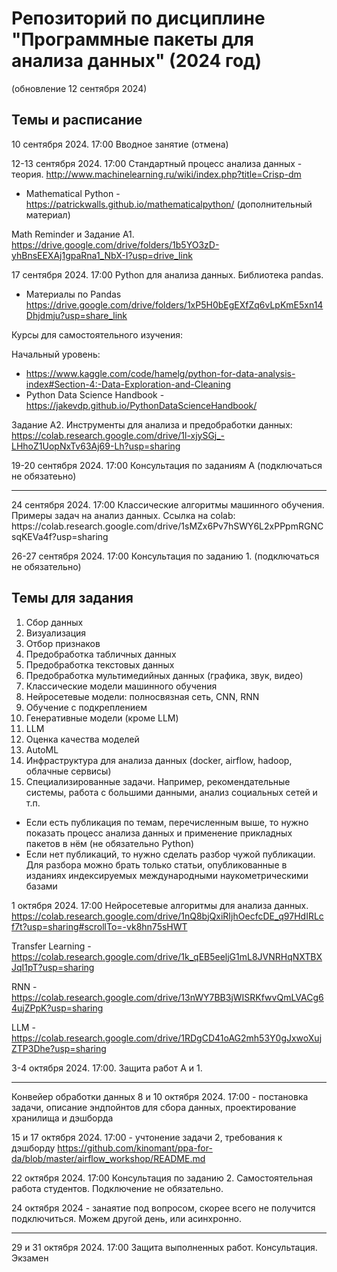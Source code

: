 # Репозиторий по дисциплине "Программные пакеты для анализа данных" (2024 год)

(обновление 12 сентября 2024)


## Темы и расписание

10 сентября 2024. 17:00 Вводное занятие (отмена)

12-13 сентября 2024. 17:00 Стандартный процесс анализа данных - теория. http://www.machinelearning.ru/wiki/index.php?title=Crisp-dm

* Mathematical Python - https://patrickwalls.github.io/mathematicalpython/ (дополнительный материал)

Math Reminder и Задание А1. https://drive.google.com/drive/folders/1b5YO3zD-yhBnsEEXAj1gpaRna1_NbX-I?usp=drive_link 


17 сентября 2024. 17:00 Python для анализа данных. Библиотека pandas.

* Материалы по Pandas https://drive.google.com/drive/folders/1xP5H0bEgEXfZq6vLpKmE5xn14Dhjdmju?usp=share_link 

Курсы для самостоятельного изучения: 

Начальный уровень:
* https://www.kaggle.com/code/hamelg/python-for-data-analysis-index#Section-4:-Data-Exploration-and-Cleaning 
* Python Data Science Handbook - https://jakevdp.github.io/PythonDataScienceHandbook/

Задание А2. Инструменты для анализа и предобработки данных: https://colab.research.google.com/drive/1l-xjySGj_-LHhoZ1UopNxTv63Aj69-Lh?usp=sharing 

19-20 сентября 2024. 17:00 Консультация по заданиям А (подключаться не обязатеьно)


<hr>
24 сентября 2024. 17:00 Классические алгоритмы машинного обучения. Примеры задач на анализ данных.
Ссылка на colab: https://colab.research.google.com/drive/1sMZx6Pv7hSWY6L2xPPpmRGNCsqKEVa4f?usp=sharing

26-27 сентября 2024. 17:00 Консультация по заданию 1. (подключаться не обязательно) 
## Темы для задания
1. Сбор данных 
2. Визуализация 
3. Отбор признаков 
4. Предобработка табличных данных
5. Предобработка текстовых данных 
6. Предобработка мультимедийных данных (графика, звук, видео)
7. Классические модели машинного обучения
8. Нейросетевые модели: полносвязная сеть, CNN, RNN
9. Обучение с подкреплением
10. Генеративные модели (кроме LLM)
11. LLM
12. Оценка качества моделей 
13. AutoML
14. Инфраструктура для анализа данных (docker, airflow, hadoop, облачные сервисы)
15. Специализированные задачи. Например, рекомендательные системы, работа с большими данными, анализ социальных сетей и т.п.

* Если есть публикация по темам, перечисленным выше, то нужно показать процесс анализа данных и применение прикладных пакетов в нём (не обязательно Python)
* Если нет публикаций, то нужно сделать разбор чужой публикации. Для разбора можно брать только статьи, опубликованные в изданиях индексируемых международными наукометрическими базами


1 октября 2024. 17:00 Нейросетевые алгоритмы для анализа данных. https://colab.research.google.com/drive/1nQ8bjQxiRIjhOecfcDE_q97HdIRLcf7t?usp=sharing#scrollTo=-vk8hn75sHWT 

Transfer Learning - https://colab.research.google.com/drive/1k_qEB5eeljG1mL8JVNRHqNXTBXJqI1pT?usp=sharing 

RNN - https://colab.research.google.com/drive/13nWY7BB3jWISRKfwvQmLVACg64ujZPpK?usp=sharing 

LLM - https://colab.research.google.com/drive/1RDgCD41oAG2mh53Y0gJxwoXujZTP3Dhe?usp=sharing 


3-4 октября 2024. 17:00. Защита работ A и 1.

<hr>
Конвейер обработки данных
8 и 10 октября 2024. 17:00  - постановка задачи, описание эндпойнтов для сбора данных, проектирование хранилища и дэшборда

15 и 17 октября 2024. 17:00 - учтонение задачи 2, требования к дэшборду
https://github.com/kinomant/ppa-for-da/blob/master/airflow_workshop/README.md

22 октября 2024. 17:00 Консультация по заданию 2. Самостоятельная работа студентов. Подключение не обязательно.

24 октября 2024 - занаятие под вопросом, скорее всего не получится подключиться. Можем другой день, или асинхронно.

<hr>
29 и 31 октября 2024. 17:00 Защита выполненных работ. Консультация. Экзамен


